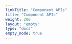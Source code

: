 ```yaml
---
linkTitle: "Component APIs"
title: "Component APIs"
weight: 200
layout: "empty"
type: "docs"
empty_node: true
---
```

